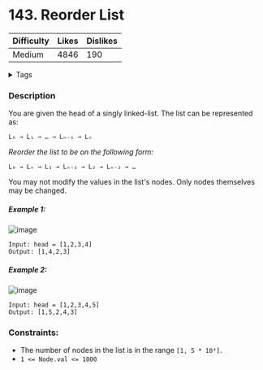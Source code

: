 # 143. Reorder List

| Difficulty | Likes | Dislikes |
| ---------- | ----- | -------- |
| Medium     | 4846  | 190      |

<details>
<summary>Tags</summary>

`Linked List` | `Two Pointers` | `Stack` | `Recursion`

</details>

### Description

You are given the head of a singly linked-list. The list can be represented as:

```
L₀ → L₁ → … → Lₙ₋₁ → Lₙ
```

_Reorder the list to be on the following form:_

```
L₀ → Lₙ → L₁ → Lₙ₋₁ → L₂ → Lₙ₋₂ → …
```

You may not modify the values in the list's nodes. Only nodes themselves may be changed.

##### Example 1:

![image](https://assets.leetcode.com/uploads/2021/03/04/reorder1linked-list.jpg)

```
Input: head = [1,2,3,4]
Output: [1,4,2,3]
```

##### Example 2:

![image](https://assets.leetcode.com/uploads/2021/03/09/reorder2-linked-list.jpg)

```
Input: head = [1,2,3,4,5]
Output: [1,5,2,4,3]
```

### Constraints:

-   The number of nodes in the list is in the range `[1, 5 * 10⁴]`.
-   `1 <= Node.val <= 1000`

